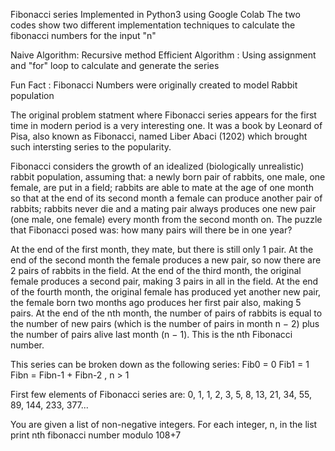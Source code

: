 Fibonacci series Implemented in Python3 using Google Colab
The two codes show two different implementation techniques to calculate the fibonacci numbers for the input "n"

Naive Algorithm: Recursive method
Efficient Algorithm : Using assignment and "for" loop to calculate and generate the series

Fun Fact : Fibonacci Numbers were originally created to model Rabbit population

The original problem statment where Fibonacci series appears for the first time in modern period is a very interesting one. It was a book by Leonard of Pisa, also known as Fibonacci, named Liber Abaci (1202) which brought such intersting series to the popularity.

Fibonacci considers the growth of an idealized (biologically unrealistic) rabbit population, assuming that: a newly born pair of rabbits, one male, one female, are put in a field; rabbits are able to mate at the age of one month so that at the end of its second month a female can produce another pair of rabbits; rabbits never die and a mating pair always produces one new pair (one male, one female) every month from the second month on. The puzzle that Fibonacci posed was: how many pairs will there be in one year?

At the end of the first month, they mate, but there is still only 1 pair.
At the end of the second month the female produces a new pair, so now there are 2 pairs of rabbits in the field.
At the end of the third month, the original female produces a second pair, making 3 pairs in all in the field.
At the end of the fourth month, the original female has produced yet another new pair, the female born two months ago produces her first pair also, making 5 pairs.
At the end of the nth month, the number of pairs of rabbits is equal to the number of new pairs (which is the number of pairs in month n − 2) plus the number of pairs alive last month (n − 1). This is the nth Fibonacci number.

This series can be broken down as the following series:
Fib0 = 0
Fib1 = 1
Fibn = Fibn-1 + Fibn-2 , n > 1

First few elements of Fibonacci series are: 0, 1, 1, 2, 3, 5, 8, 13, 21, 34, 55, 89, 144, 233, 377...

You are given a list of non-negative integers. For each integer, n, in the list print nth fibonacci number modulo 108+7
